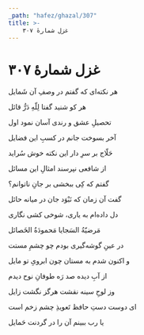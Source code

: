 ```yaml
---
_path: "hafez/ghazal/307"
title: >-
    غزل شمارهٔ ۳۰۷
---
```

# غزل شمارهٔ ۳۰۷

<div class="b" id="bn1"><div class="m1"><p>هر نکته‌ای که گفتم در وصفِ آن شَمایل</p></div>
<div class="m2"><p>هر کو شنید گفتا لِلّهِ دَرُّ قائل</p></div></div>
<div class="b" id="bn2"><div class="m1"><p>تحصیلِ عشق و رندی آسان نمود اول</p></div>
<div class="m2"><p>آخر بسوخت جانم در کسبِ این فضایل</p></div></div>
<div class="b" id="bn3"><div class="m1"><p>حَلّاج بر سرِ دار این نکته خوش سُراید</p></div>
<div class="m2"><p>از شافعی نپرسند امثالِ این مسائل</p></div></div>
<div class="b" id="bn4"><div class="m1"><p>گفتم که کِی ببخشی بر جانِ ناتوانم؟</p></div>
<div class="m2"><p>گفت آن زمان که نَبْوَد جان در میانه حائل</p></div></div>
<div class="b" id="bn5"><div class="m1"><p>دل داده‌ام به یاری، شوخی کشی نگاری</p></div>
<div class="m2"><p>مَرضیّةُ السَجایا مَحمودَةُ الخَصائل</p></div></div>
<div class="b" id="bn6"><div class="m1"><p>در عینِ گوشه‌گیری بودم چو چشمِ مستت</p></div>
<div class="m2"><p>و اکنون شدم به مستان چون ابرویِ تو مایل</p></div></div>
<div class="b" id="bn7"><div class="m1"><p>از آبِ دیده صد رَه طوفانِ نوح دیدم</p></div>
<div class="m2"><p>وز لوحِ سینه نقشت هرگز نگشت زایل</p></div></div>
<div class="b" id="bn8"><div class="m1"><p>ای دوست دستِ حافظ تَعویذِ چشم زخم است</p></div>
<div class="m2"><p>یا رب ببینم آن را در گردنت حَمایل</p></div></div>
